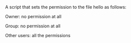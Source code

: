A script that sets the permission to the file hello as follows:



Owner: no permission at all

Group: no permission at all

Other users: all the permissions
